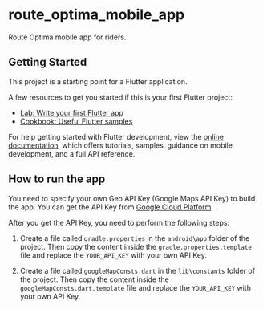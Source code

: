 # route_optima_mobile_app

Route Optima mobile app for riders.

## Getting Started

This project is a starting point for a Flutter application.

A few resources to get you started if this is your first Flutter project:

- [Lab: Write your first Flutter app](https://docs.flutter.dev/get-started/codelab)
- [Cookbook: Useful Flutter samples](https://docs.flutter.dev/cookbook)

For help getting started with Flutter development, view the
[online documentation](https://docs.flutter.dev/), which offers tutorials,
samples, guidance on mobile development, and a full API reference.

## How to run the app

You need to specify your own Geo API Key (Google Maps API Key) to build the app. You can get the API Key from [Google Cloud Platform](https://cloud.google.com/maps-platform/).

After you get the API Key, you need to perform the following steps:

1. Create a file called `gradle.properties` in the `android\app` folder of the project. Then copy the content inside the `gradle.properties.template` file and replace the `YOUR_API_KEY` with your own API Key.

2. Create a file called `googleMapConsts.dart` in the `lib\constants` folder of the project. Then copy the content inside the `googleMapConsts.dart.template` file and replace the `YOUR_API_KEY` with your own API Key.
